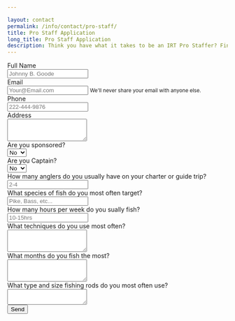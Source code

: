 ```yaml
---

layout: contact
permalink: /info/contact/pro-staff/
title: Pro Staff Application
long_title: Pro Staff Application
description: Think you have what it takes to be an IRT Pro Staffer? Find out by filling and submitting the form below.
---
```

<form 
    action="https://formspree.io/nkline@solarinnovations.com"
    method="POST"
    class="needs-validation" novalidate>
    <div class="form-group row">
        <label class="col-4 col-form-label text-right" for="name">Full Name</label>
        <div class="col-sm-8">
            <input required type="name" name="Name" class="form-control" id="name" placeholder="Johnny B. Goode">
        </div>
    </div>
    <div class="form-group row">
        <label class="col-4 col-form-label text-right" for="email">Email</label>
        <div class="col-sm-8">
            <input required type="email" name="_replyto" class="form-control" id="email" aria-describedby="emailHelp" placeholder="Your@Email.com" pattern="[a-z0-9._%+-]+@[a-z0-9.-]+\.[a-z]{2,4}$">
            <small id="emailHelp" class="form-text text-muted">We'll never share your email with anyone else.</small>
        </div>
    </div>
    <div class="form-group row">
        <label class="col-4 col-form-label text-right" for="phone">Phone</label>
        <div class="col-sm-8">
            <input required type="phone" name="Phone" class="form-control" id="phone" placeholder="222-444-9876">
        </div>
    </div>
    <div class="form-group row">
        <label class="col-4 col-form-label text-right" for="address">Address</label>
        <div class="col-sm-8">
            <textarea required class="form-control" name="Address" id="address" rows="3"></textarea>
        </div>
    </div>
    <div class="form-group row">
        <label class="col-4 col-form-label text-right" for="sponsor">Are you sponsored?</label>
        <div class="col-sm-8">
            <select id="sponsor" Name="Sponsorship" class="form-control">
                <option>No</option>
                <option>Yes</option>
            </select>
        </div>
    </div>
    <div class="form-group row">
        <label class="col-4 col-form-label text-right" for="Captain">Are you Captain?</label>
        <div class="col-sm-8">
            <select id="Captain" Name="Captain" class="form-control">
                <option>No</option>
                <option>Yes</option>
            </select>
        </div>
    </div>
    <div class="form-group row">
        <label class="col-4 col-form-label text-right" for="charter-numbers">How many anglers do you usually have on your charter or guide trip?</label>
        <div class="col-sm-8">
            <input required type="charter-numbers" name="Number of anglers per charter trip" class="form-control" id="charter-numbers" placeholder="2-4">
        </div>
    </div>
    <div class="form-group row">
        <label class="col-4 col-form-label text-right" for="fish">What species of fish do you most often target?</label>
        <div class="col-sm-8">
            <input required type="fish" name="Fish species targeted" class="form-control" id="fish" placeholder="Pike, Bass, etc...">
        </div>
    </div>
    <div class="form-group row">
        <label class="col-4 col-form-label text-right" for="fishing-hours">How many hours per week do you sually fish?</label>
        <div class="col-sm-8">
            <input required type="fishing-hours" name="Number of hours/week fished" class="form-control" id="fishing-hours" placeholder="10-15hrs">
        </div>
    </div>
    <div class="form-group row">
        <label class="col-4 col-form-label text-right" for="techniques">What techniques do you use most often?</label>
        <div class="col-sm-8">
            <textarea required class="form-control" name="Fishing Techniques" id="techniques" rows="3"></textarea>
        </div>
    </div>
    <div class="form-group row">
        <label class="col-4 col-form-label text-right" for="fishing-months">What months do you fish the most?</label>
        <div class="col-sm-8">
            <textarea required class="form-control" name="What months do you fish the most?" id="fishing-months" rows="3"></textarea>
        </div> 
    </div>
    <div class="form-group row">
        <label class="col-4 col-form-label text-right" for="fishing-rods">What type and size fishing rods do you most often use?</label>
        <div class="col-sm-8">
            <textarea required type="fishing-rods" name="Fishing rods used" class="form-control" id="fishing-rods" ></textarea>
        </div>
    </div> 
    <input type="hidden" name="_subject" value="New IRT Pro-Staff Submission!" />
    <input type="hidden" name="_next" value="{{ site.url }}/info/contact/thank-you/" />
    <input type="hidden" name="_cc" value="ewanner@irtreels.com" />
    <input type="text" name="_gotcha" style="display:none" />
    <input type="submit" class="btn btn-primary mb-2 float-right" value="Send">
</form> 
<script>
(function() {
  'use strict';
  window.addEventListener('load', function() {
    // Fetch all the forms we want to apply custom Bootstrap validation styles to
    var forms = document.getElementsByClassName('needs-validation');
    // Loop over them and prevent submission
    var validation = Array.prototype.filter.call(forms, function(form) {
      form.addEventListener('submit', function(event) {
        if (form.checkValidity() === false) {
          event.preventDefault();
          event.stopPropagation();
        }
        form.classList.add('was-validated');
      }, false);
    });
  }, false);
})();
</script>
